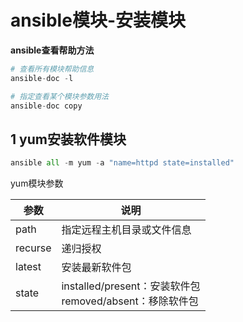 # ansible模块-安装模块

**ansible查看帮助方法**

```python
# 查看所有模块帮助信息
ansible-doc -l   

# 指定查看某个模块参数用法
ansible-doc copy  
```



## 1 yum安装软件模块

```python
ansible all -m yum -a "name=httpd state=installed"
```



yum模块参数

| 参数    | 说明                                                         |
| ------- | ------------------------------------------------------------ |
| path    | 指定远程主机目录或文件信息                                   |
| recurse | 递归授权                                                     |
| latest  | 安装最新软件包                                               |
| state   | installed/present：安装软件包<br >removed/absent：移除软件包 |

